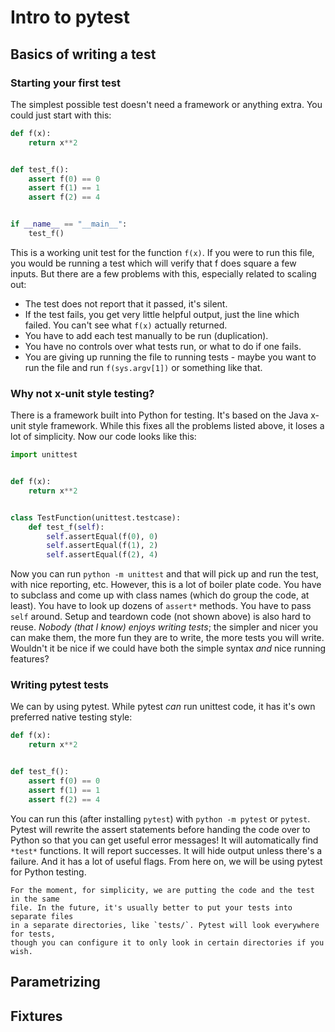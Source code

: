 # Intro to pytest

## Basics of writing a test

### Starting your first test

The simplest possible test doesn't need a framework or anything extra. You could
just start with this:

```python
def f(x):
    return x**2


def test_f():
    assert f(0) == 0
    assert f(1) == 1
    assert f(2) == 4


if __name__ == "__main__":
    test_f()
```

This is a working unit test for the function `f(x)`. If you were to run this
file, you would be running a test which will verify that f does square a few
inputs. But there are a few problems with this, especially related to scaling
out:

- The test does not report that it passed, it's silent.
- If the test fails, you get very little helpful output, just the line which
  failed. You can't see what `f(x)` actually returned.
- You have to add each test manually to be run (duplication).
- You have no controls over what tests run, or what to do if one fails.
- You are giving up running the file to running tests - maybe you want to run
  the file and run `f(sys.argv[1])` or something like that.

### Why not x-unit style testing?

There is a framework built into Python for testing. It's based on the Java
x-unit style framework. While this fixes all the problems listed above, it loses
a lot of simplicity. Now our code looks like this:

```python
import unittest


def f(x):
    return x**2


class TestFunction(unittest.testcase):
    def test_f(self):
        self.assertEqual(f(0), 0)
        self.assertEqual(f(1), 2)
        self.assertEqual(f(2), 4)
```

Now you can run `python -m unittest` and that will pick up and run the test,
with nice reporting, etc. However, this is a lot of boiler plate code. You have
to subclass and come up with class names (which do group the code, at least).
You have to look up dozens of `assert*` methods. You have to pass `self` around.
Setup and teardown code (not shown above) is also hard to reuse. _Nobody (that I
know) enjoys writing tests_; the simpler and nicer you can make them, the more
fun they are to write, the more tests you will write. Wouldn't it be nice if we
could have both the simple syntax _and_ nice running features?

### Writing pytest tests

We can by using pytest. While pytest _can_ run unittest code, it has it's own
preferred native testing style:

```python
def f(x):
    return x**2


def test_f():
    assert f(0) == 0
    assert f(1) == 1
    assert f(2) == 4
```

You can run this (after installing `pytest`) with `python -m pytest` or
`pytest`. Pytest will rewrite the assert statements before handing the code over
to Python so that you can get useful error messages! It will automatically find
`*test*` functions. It will report successes. It will hide output unless there's
a failure. And it has a lot of useful flags. From here on, we will be using
pytest for Python testing.

```{admonition} Test location
For the moment, for simplicity, we are putting the code and the test in the same
file. In the future, it's usually better to put your tests into separate files
in a separate directories, like `tests/`. Pytest will look everywhere for tests,
though you can configure it to only look in certain directories if you wish.
```

## Parametrizing

## Fixtures

[hypothesis]: https://hypothesis.readthedocs.io
[pytest]: https://docs.pytest.org
[pytest-mock]: https://pypi.org/project/pytest-mock/
[unittest.mock]: https://docs.python.org/3/library/unittest.mock.html
